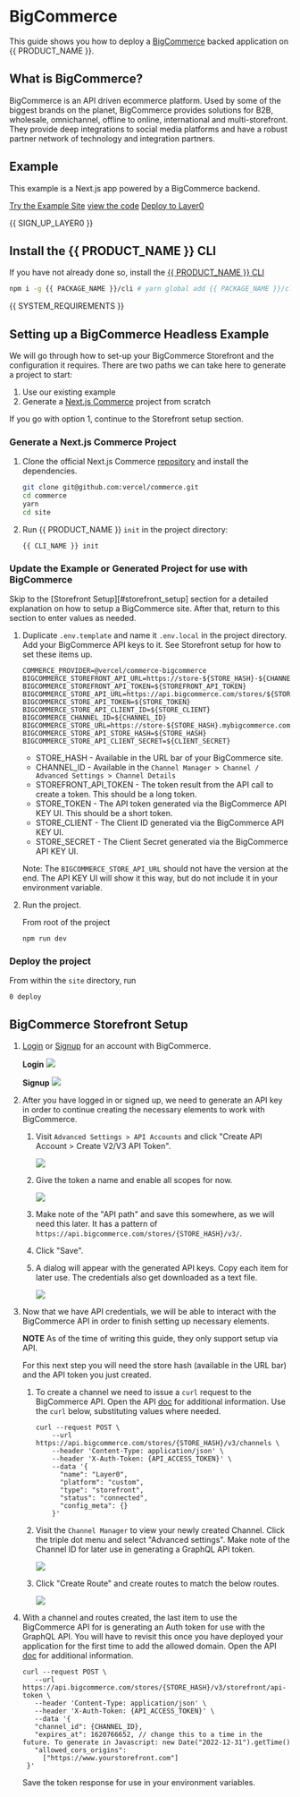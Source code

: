 # BigCommerce

This guide shows you how to deploy a [BigCommerce](https://www.bigcommerce.com/) backed application on {{ PRODUCT_NAME }}.

## What is BigCommerce?

BigCommerce is an API driven ecommerce platform. Used by some of the biggest brands on the planet, BigCommerce provides solutions for B2B, wholesale, omnichannel, offline to online, international and multi-storefront. They provide deep integrations to social media platforms and have a robust partner network of technology and integration partners.

## Example

This example is a Next.js app powered by a BigCommerce backend.

[Try the Example Site](https://layer0-docs-layer0-nextjs-commerce-default.layer0-limelight.link/)
[view the code](https://github.com/layer0-docs/layer0-nextjs-commerce-example/?button)
[Deploy to Layer0](https://app.layer0.co/deploy?repo=https://github.com/layer0-docs/layer0-nextjs-example)

{{ SIGN_UP_LAYER0 }}

## Install the {{ PRODUCT_NAME }} CLI

If you have not already done so, install the [{{ PRODUCT_NAME }} CLI](cli)

```bash
npm i -g {{ PACKAGE_NAME }}/cli # yarn global add {{ PACKAGE_NAME }}/cli
```

{{ SYSTEM_REQUIREMENTS }}

## Setting up a BigCommerce Headless Example

We will go through how to set-up your BigCommerce Storefront and the configuration it requires. There are two paths we can take here to generate a project to start:

1. Use our existing example
2. Generate a [Next.js Commerce](https://nextjs.org/commerce) project from scratch

If you go with option 1, continue to the Storefront setup section.

### Generate a Next.js Commerce Project

1. Clone the official Next.js Commerce [repository](https://github.com/vercel/commerce) and install the dependencies.

   ```bash
   git clone git@github.com:vercel/commerce.git
   cd commerce
   yarn
   cd site
   ```

2. Run {{ PRODUCT_NAME }} `init` in the project directory:

   ```
   {{ CLI_NAME }} init
   ```

### Update the Example or Generated Project for use with BigCommerce

Skip to the [Storefront Setup][#storefront_setup] section for a detailed explanation on how to setup a BigCommerce site. After that, return to this section to enter values as needed.

1. Duplicate `.env.template` and name it `.env.local` in the project directory. Add your BigCommerce API keys to it. See Storefront setup for how to set these items up.

   ```
   COMMERCE_PROVIDER=@vercel/commerce-bigcommerce
   BIGCOMMERCE_STOREFRONT_API_URL=https://store-${STORE_HASH}-${CHANNEL_ID}.mybigcommerce.com/graphql
   BIGCOMMERCE_STOREFRONT_API_TOKEN=${STOREFRONT_API_TOKEN}
   BIGCOMMERCE_STORE_API_URL=https://api.bigcommerce.com/stores/${STORE_HASH}
   BIGCOMMERCE_STORE_API_TOKEN=${STORE_TOKEN}
   BIGCOMMERCE_STORE_API_CLIENT_ID=${STORE_CLIENT}
   BIGCOMMERCE_CHANNEL_ID=${CHANNEL_ID}
   BIGCOMMERCE_STORE_URL=https://store-${STORE_HASH}.mybigcommerce.com
   BIGCOMMERCE_STORE_API_STORE_HASH=${STORE_HASH}
   BIGCOMMERCE_STORE_API_CLIENT_SECRET=${CLIENT_SECRET}
   ```

   - STORE_HASH - Available in the URL bar of your BigCommerce site.
   - CHANNEL_ID - Available in the `Channel Manager > Channel / Advanced Settings > Channel Details`
   - STOREFRONT_API_TOKEN - The token result from the API call to create a token. This should be a long token.
   - STORE_TOKEN - The API token generated via the BigCommerce API KEY UI. This should be a short token.
   - STORE_CLIENT - The Client ID generated via the BigCommerce API KEY UI.
   - STORE_SECRET - The Client Secret generated via the BigCommerce API KEY UI.

   Note: The `BIGCOMMERCE_STORE_API_URL` should not have the version at the end. The API KEY UI will show it this way, but do not include it in your environment variable.

2. Run the project.

   From root of the project

   ```
   npm run dev
   ```

### Deploy the project

From within the `site` directory, run

```
0 deploy
```

## BigCommerce Storefront Setup

1. [Login](https://login.bigcommerce.com/login) or [Signup](https://www.bigcommerce.com/start-your-trial) for an account with BigCommerce.

   **Login**
   ![](/images/bigcommerce/login.png?width=300)

   **Signup**
   ![](/images/bigcommerce/sign-up.png?width=1000)

2. After you have logged in or signed up, we need to generate an API key in order to continue creating the necessary elements to work with BigCommerce.

   1. Visit `Advanced Settings > API Accounts` and click "Create API Account > Create V2/V3 API Token".

      ![](/images/bigcommerce/create-api-menu.png?width=1000)

   1. Give the token a name and enable all scopes for now.

      ![](/images/bigcommerce/create-api-key.png?width=400)

   1. Make note of the "API path" and save this somewhere, as we will need this later. It has a pattern of `https://api.bigcommerce.com/stores/{STORE_HASH}/v3/`.
   1. Click "Save".
   1. A dialog will appear with the generated API keys. Copy each item for later use. The credentials also get downloaded as a text file.

      ![](/images/bigcommerce/api-creds.png?width=400)

3. Now that we have API credentials, we will be able to interact with the BigCommerce API in order to finish setting up necessary elements.

   **NOTE** As of the time of writing this guide, they only support setup via API.

   For this next step you will need the store hash (available in the URL bar) and the API token you just created.

   1. To create a channel we need to issue a `curl` request to the BigCommerce API. Open the API [doc](https://developer.bigcommerce.com/api-reference/b3A6MzU5MDQ0NDc-create-a-channel) for additional information. Use the `curl` below, substituting values where needed.

      ```
      curl --request POST \
          --url https://api.bigcommerce.com/stores/{STORE_HASH}/v3/channels \
          --header 'Content-Type: application/json' \
          --header 'X-Auth-Token: {API_ACCESS_TOKEN}' \
          --data '{
            "name": "Layer0",
            "platform": "custom",
            "type": "storefront",
            "status": "connected",
            "config_meta": {}
          }'
      ```

   2. Visit the `Channel Manager` to view your newly created Channel. Click the triple dot menu and select "Advanced settings". Make note of the Channel ID for later use in generating a GraphQL API token.

      ![](/images/bigcommerce/advanced-settings-menu.png?width=1000)

   3. Click "Create Route" and create routes to match the below routes.

      ![](/images/bigcommerce/routes.png?width=600)

4. With a channel and routes created, the last item to use the BigCommerce API for is generating an Auth token for use with the GraphQL API. You will have to revisit this once you have deployed your application for the first time to add the allowed domain. Open the API [doc](https://developer.bigcommerce.com/api-reference/b3A6MzU5MDUxNTI-create-a-token#requestrunner) for additional information.

   ```
   curl --request POST \
      --url https://api.bigcommerce.com/stores/{STORE_HASH}/v3/storefront/api-token \
      --header 'Content-Type: application/json' \
      --header 'X-Auth-Token: {API_ACCESS_TOKEN}' \
      --data '{
      "channel_id": {CHANNEL_ID},
      "expires_at": 1620766652, // change this to a time in the future. To generate in Javascript: new Date("2022-12-31").getTime()
      "allowed_cors_origins":
        ["https://www.yourstorefront.com"]
    }'
   ```

   Save the token response for use in your environment variables.
